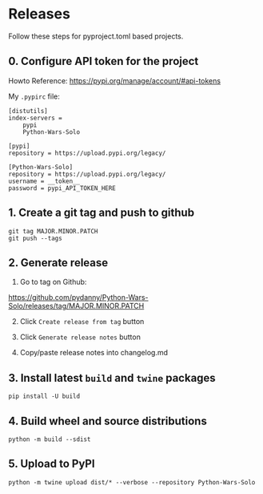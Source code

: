# Releases

Follow these steps for pyproject.toml based projects.

## 0. Configure API token for the project

Howto Reference: https://pypi.org/manage/account/#api-tokens

My `.pypirc` file:

```
[distutils]
index-servers =
    pypi
    Python-Wars-Solo

[pypi]
repository = https://upload.pypi.org/legacy/

[Python-Wars-Solo]
repository = https://upload.pypi.org/legacy/
username = __token__
password = pypi_API_TOKEN_HERE
```

## 1. Create a git tag and push to github

```
git tag MAJOR.MINOR.PATCH
git push --tags
```

## 2. Generate release

1. Go to tag on Github: 

https://github.com/pydanny/Python-Wars-Solo/releases/tag/MAJOR.MINOR.PATCH

2. Click `Create release from tag` button

3. Click `Generate release notes` button

4. Copy/paste release notes into changelog.md

## 3. Install latest `build` and `twine` packages

```
pip install -U build
```

## 4. Build wheel and source distributions

```
python -m build --sdist
```

## 5. Upload to PyPI

```
python -m twine upload dist/* --verbose --repository Python-Wars-Solo
```

